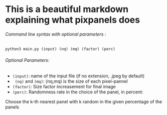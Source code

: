 # This is a beautiful markdown explaining what pixpanels does 

###### Command line syntax with optional parameters :

```
python3 main.py (input) (nq) (mq) (factor) (perc)
```
###### Optional Parameters:

* ``` (input) ```: name of the input file (if no extension, .jpeg by default)
* ``` (nq)``` and ```(mq)```: (nq,mq) is the size of each pixel-pannel 
* ``` (factor) ```: Size factor increasement for final image
* ``` (perc) ```: Randomness rate in the choice of the panel, in percent:

Choose the k-th nearest panel with k random in the given percentage of the panels
